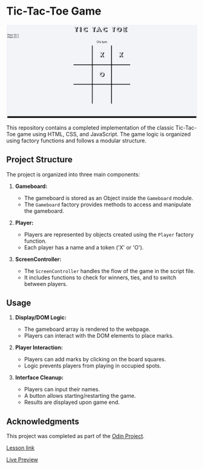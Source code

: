 # Tic-Tac-Toe Game
![Screenshot](./tic-tac-toe.png)

This repository contains a completed implementation of the classic Tic-Tac-Toe game using HTML, CSS, and JavaScript. The game logic is organized using factory functions and follows a modular structure.

## Project Structure

The project is organized into three main components:

1. **Gameboard:**

   - The gameboard is stored as an Object inside the `Gameboard` module.
   - The `Gameboard` factory provides methods to access and manipulate the gameboard.

2. **Player:**

   - Players are represented by objects created using the `Player` factory function.
   - Each player has a name and a token ('X' or 'O').

3. **ScreenController:**
   - The `ScreenController` handles the flow of the game in the script file.
   - It includes functions to check for winners, ties, and to switch between players.

## Usage

1. **Display/DOM Logic:**

   - The gameboard array is rendered to the webpage.
   - Players can interact with the DOM elements to place marks.

2. **Player Interaction:**

   - Players can add marks by clicking on the board squares.
   - Logic prevents players from playing in occupied spots.

3. **Interface Cleanup:**
   - Players can input their names.
   - A button allows starting/restarting the game.
   - Results are displayed upon game end.

## Acknowledgments

This project was completed as part of the [Odin Project](https://www.theodinproject.com/).

[Lesson link](https://www.theodinproject.com/lessons/javascript-tic-tac-toe)

[Live Preview](https://odilson-dev.github.io/tic-tac-toe-js/)
